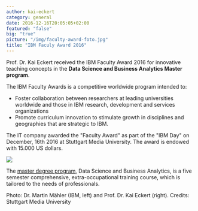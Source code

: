 ```yaml
---
author: kai-eckert
category: general
date: 2016-12-16T20:05:05+02:00
featured: "false"
big: "true"
picture: "/img/faculty-award-foto.jpg"
title: "IBM Faculy Award 2016"
---
```

Prof. Dr. Kai Eckert received the IBM Faculty Award 2016 for innovative teaching concepts in the **Data Science and Business Analytics Master program**.

The IBM Faculty Awards is a competitive worldwide program intended to:

- Foster collaboration between researchers at leading universities worldwide and those in IBM research, development and services organizations
- Promote curriculum innovation to stimulate growth in disciplines and geographies that are strategic to IBM.

<!--more-->

The IT company awarded the "Faculty Award" as part of the "IBM Day" on December, 16th 2016 at Stuttgart Media University. The award is endowed with 15.000 US dollars.


![](/img/faculty-award.png)

The [master degree program](https://www.hdm-stuttgart.de/ds/en/index), Data Science and Business Analytics, is a five semester comprehensive, extra-occupational training course, which is tailored to the needs of professionals.


Photo: Dr. Martin Mähler (IBM, left) and Prof. Dr. Kai Eckert (right). Credits: Stuttgart Media University
